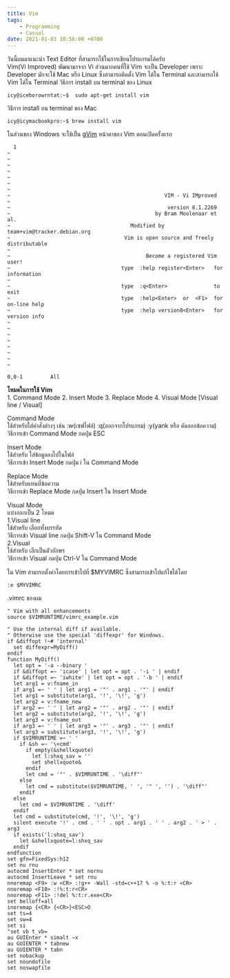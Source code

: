 ```yaml
---
title: Vim
tags:
    - Programming
    - Casual
date: 2021-01-03 10:56:00 +0700
---
```


วันนี้ผมมาแนะนำ Text Editor ที่สามารถใช้ในการเขียนโปรแกรมได้ครับ<br>
Vim(Vi Improved) พัฒนามาจาก Vi ส่วนมากคนที่ใช้ Vim จะเป็น Developer เพราะ Developer มักจะใช้ Mac หรือ Linux ซึ่งสามารถติดตั้ง Vim ได้ใน Terminal และสามารถใช้ Vim ได้ใน Terminal
วิธีการ install บน terminal ของ Linux
```shell
icy@iceborowrntat:~$  sudo apt-get install vim
```
วิธีการ install บน terminal ของ Mac
```shell
icy@icymacbookpro:~$ brew install vim
```
ในส่วนของ Windows จะใช้เป็น [gVim](https://www.vim.org/download.php)
หน้าตาของ Vim ตอนเปิดครั้งแรก
```
  1
~                                                                                                                       
~                                                                                                                       
~                                                                                                                       
~                                                                                                                       
~                                                                                                                       
~                                                                                                                       
~                                                                                                                       
~                                                  VIM - Vi IMproved                                                    
~                                                                                                                       
~                                                   version 8.1.2269                                                    
~                                               by Bram Moolenaar et al.                                                
~                                       Modified by team+vim@tracker.debian.org                                         
~                                     Vim is open source and freely distributable                                       
~                                                                                                                       
~                                            Become a registered Vim user!                                              
~                                    type  :help register<Enter>   for information                                      
~                                                                                                                       
~                                    type  :q<Enter>               to exit                                              
~                                    type  :help<Enter>  or  <F1>  for on-line help                                     
~                                    type  :help version8<Enter>   for version info                                     
~                                                                                                                       
~                                                                                                                       
~                                                                                                                       
~                                                                                                                       
~                                                                                                                       
~                                                                                                                       
~                                                                                                                       
~                                                                                                                         
                                                                                                    0,0-1         All 
```
**โหมดในการใช้ Vim**<br>
    1. Command Mode
    2. Insert Mode
    3. Replace Mode
    4. Visual Mode [Visual line / Visual]

Command Mode<br>
ใช้สำหรับใส่คำสั่งต่างๆ เช่น :w(เซฟไฟล์) :q(ออกจากโปรแกรม) :y(yank หรือ คัดลอกข้อความ)  
วิธีการเข้า Command Mode กดปุ่ม ESC

Insert Mode<br>
ใช้สำหรับ ใส่ข้อมูลลงไปในไฟล์  
วิธีการเข้า Insert Mode กดปุ่ม i ใน Command Mode

Replace Mode<br>
ใช้สำหรับแทนที่ข้อความ  
วิธีการเข้า Replace Mode กดปุ่ม Insert ใน Insert Mode

Visual Mode<br>
แบ่งออกเป็น 2 โหมด  
1.Visual line  
ใช้สำหรับ เลือกทั้งบรรทัด  
วิธีการเข้า Visual line กดปุ่ม Shift-V ใน Command Mode  
2.Visual  
ใช้สำหรับ เลืกเป็นตัวอักษร  
วิธีการเข้า Visual กดปุ่ม Ctrl-V ใน Command Mode

ใน Vim สามารถตั้งค่าโดยการเข้าไปที่ $MYVIMRC ซึ่งสามารถเข้าไปแก้ไขได้โดย
```vim
:e $MYVIMRC
```
.vimrc ของผม
```vim
" Vim with all enhancements
source $VIMRUNTIME/vimrc_example.vim

" Use the internal diff if available.
" Otherwise use the special 'diffexpr' for Windows.
if &diffopt !~# 'internal'
  set diffexpr=MyDiff()
endif
function MyDiff()
  let opt = '-a --binary '
  if &diffopt =~ 'icase' | let opt = opt . '-i ' | endif
  if &diffopt =~ 'iwhite' | let opt = opt . '-b ' | endif
  let arg1 = v:fname_in
  if arg1 =~ ' ' | let arg1 = '"' . arg1 . '"' | endif
  let arg1 = substitute(arg1, '!', '\!', 'g')
  let arg2 = v:fname_new
  if arg2 =~ ' ' | let arg2 = '"' . arg2 . '"' | endif
  let arg2 = substitute(arg2, '!', '\!', 'g')
  let arg3 = v:fname_out
  if arg3 =~ ' ' | let arg3 = '"' . arg3 . '"' | endif
  let arg3 = substitute(arg3, '!', '\!', 'g')
  if $VIMRUNTIME =~ ' '
    if &sh =~ '\<cmd'
      if empty(&shellxquote)
        let l:shxq_sav = ''
        set shellxquote&
      endif
      let cmd = '"' . $VIMRUNTIME . '\diff"'
    else
      let cmd = substitute($VIMRUNTIME, ' ', '" ', '') . '\diff"'
    endif
  else
    let cmd = $VIMRUNTIME . '\diff'
  endif 
  let cmd = substitute(cmd, '!', '\!', 'g')
  silent execute '!' . cmd . ' ' . opt . arg1 . ' ' . arg2 . ' > ' . arg3
  if exists('l:shxq_sav')
    let &shellxquote=l:shxq_sav
  endif
endfunction
set gfn=FixedSys:h12
set nu rnu
autocmd InsertEnter * set nornu
autocmd InsertLeave * set rnu
nnoremap <F9> :w <CR> :!g++ -Wall -std=c++17 % -o %:t:r <CR>
nnoremap <F10> :!%:t:r<CR>
nnoremap <F11> :!del %:t:r.exe<CR>
set belloff=all
inoremap {<CR> {<CR>}<ESC>O
set ts=4
set sw=4
set si
"set vb t_vb=
au GUIEnter * simalt ~x
au GUIENTER * tabnew
au GUIENTER * tabn
set nobackup
set noundofile
set noswapfile
```